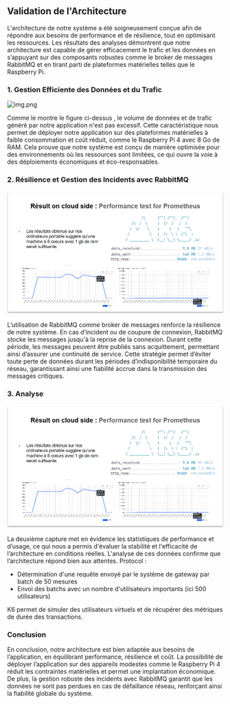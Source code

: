 ## Validation de l'Architecture

L'architecture de notre système a été soigneusement conçue afin de répondre aux besoins de performance et de résilience,
tout en optimisant les ressources. Les résultats des analyses démontrent que notre architecture est capable de gérer 
efficacement le trafic et les données en s’appuyant sur des composants robustes comme le broker de messages RabbitMQ 
et en tirant parti de plateformes matérielles telles que le Raspberry Pi.

### 1. Gestion Efficiente des Données et du Trafic
![img.png](img.png)

Comme le montre le figure ci-dessus , le volume de données et de trafic généré par notre application n'est pas excessif. 
Cette caractéristique nous permet de déployer notre application sur des plateformes matérielles à faible consommation 
et coût réduit, comme le Raspberry Pi 4 avec 8 Go de RAM. Cela prouve que notre système est conçu de manière optimisée 
pour des environnements où les ressources sont limitées, ce qui ouvre la voie à des déploiements économiques et éco-responsables.

### 2. Résilience et Gestion des Incidents avec RabbitMQ

![alt text](image.png)

L’utilisation de RabbitMQ comme broker de messages renforce la résilience de notre système. En cas d’incident ou de 
coupure de connexion, RabbitMQ stocke les messages jusqu'à la reprise de la connexion. Durant cette période, les messages
peuvent être publiés sans acquittement, permettant ainsi d’assurer une continuité de service. Cette stratégie
permet d’éviter toute perte de données durant les périodes d’indisponibilité temporaire du réseau, garantissant ainsi une 
fiabilité accrue dans la transmission des messages critiques.

### 3. Analyse

![alt text](image.png)

La deuxième capture met en évidence les statistiques de performance et d’usage, ce qui nous a permis d'évaluer la stabilité 
et l'efficacité de l’architecture en conditions réelles. L'analyse de ces données confirme que l’architecture répond bien aux attentes. 
Protocol :
- Détermination d'une requête envoyé par le système de gateway par batch de 50 mesures
- Envoi des batchs avec un nombre d'utilisateurs importants (ici 500 utilisateurs)
    
K6 permet de simuler des utilisateurs virtuels et de récupérer des métriques de durée des transactions.

### Conclusion

En conclusion, notre architecture est bien adaptée aux besoins de l’application, en équilibrant performance, résilience 
et coût. La possibilité de déployer l’application sur des appareils modestes comme le Raspberry Pi 4 réduit les contraintes 
matérielles et permet une implantation économique. De plus, la gestion robuste des incidents avec RabbitMQ garantit que 
les données ne sont pas perdues en cas de défaillance réseau, renforçant ainsi la fiabilité globale du système.
